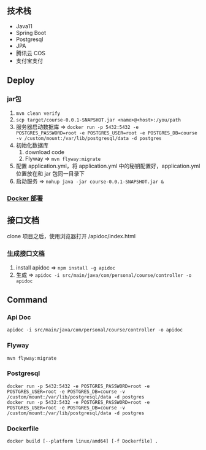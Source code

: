 ## 技术栈

- Java11
- Spring Boot
- Postgresql
- JPA
- 腾讯云 COS
- 支付宝支付

## Deploy

### jar包

1. ` mvn clean verify `
2. ` scp target/course-0.0.1-SNAPSHOT.jar <name>@<host>:/you/path `
3. 服务器启动数据库
   => ` docker run -p 5432:5432 -e POSTGRES_PASSWORD=root -e POSTGRES_USER=root -e POSTGRES_DB=course -v /custom/mount:/var/lib/postgresql/data -d postgres `
4. 初始化数据库
    1. download code
    2. Flyway => ` mvn flyway:migrate `
5. 配置 application.yml，将 application.yml 中的秘钥配置好，application.yml 位置放在和 jar 包同一目录下
6. 启动服务 => ` nohup java -jar course-0.0.1-SNAPSHOT.jar & `

### [Docker 部署](https://www.jianshu.com/p/ff6eac8ea250)

## 接口文档

clone 项目之后，使用浏览器打开 /apidoc/index.html

### 生成接口文档

1. install apidoc => ` npm install -g apidoc `
2. 生成 => ` apidoc -i src/main/java/com/personal/course/controller -o apidoc `

## Command

### Api Doc

```
apidoc -i src/main/java/com/personal/course/controller -o apidoc
```

### Flyway

```
mvn flyway:migrate
```

### Postgresql

```
docker run -p 5432:5432 -e POSTGRES_PASSWORD=root -e POSTGRES_USER=root -e POSTGRES_DB=course -v /custom/mount:/var/lib/postgresql/data -d postgres
docker run -p 5432:5432 -e POSTGRES_PASSWORD=root -e POSTGRES_USER=root -e POSTGRES_DB=course -v /custom/mount:/var/lib/postgresql/data -d postgres
```

### Dockerfile

```
docker build [--platform linux/amd64] [-f Dockerfile] . 
```
